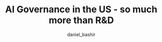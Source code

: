 ---
layout: redirect
title: "AI Governance in the US - so much more than R&D"
author: [daniel_bashir]
categories: [editorials]
tags: [policy]
excerpt: "Looking at existing AI governance measures in the United States and considering the path ahead"
image:
  feature: assets/img/editorials/2021-11-12-ai-gov/main.png
  credit: The White Hous
permalink: /editorials/ai-gov
redirect: https://lastweekin.ai/p/ai-governance-in-the-us-so-much-more
sidebartoc: true
highlight: false
---